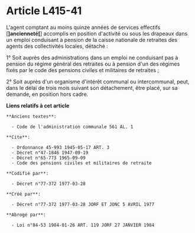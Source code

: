 # Article L415-41

L'agent comptant au moins quinze années de services effectifs [**]ancienneté[**] accomplis en position d'activité ou sous les
drapeaux dans un emploi conduisant à pension de la caisse nationale de retraites des agents des collectivités locales,
détaché :

1° Soit auprès des administrations dans un emploi ne conduisant pas à pension du régime général des retraites ou à pension
d'un des régimes fixés par le code des pensions civiles et militaires de retraites ;

2° Soit auprès d'un organisme d'intérêt communal ou intercommunal, peut, dans le délai de trois mois suivant son détachement,
être placé, sur sa demande, en position hors cadre.

**Liens relatifs à cet article**

	**Anciens textes**:

	  - Code de l'administration communale 561 AL. 1

	**Cite**:

	  - Ordonnance 45-993 1945-05-17 ART. 3
	  - Décret n°47-1846 1947-09-19
	  - Décret n°65-773 1965-09-09
	  - Code des pensions civiles et militaires de retraite

	**Codifié par**:

	  - Décret n°77-372 1977-03-28

	**Créé par**:

	  - Décret n°77-372 1977-03-28 JORF ET JONC 5 AVRIL 1977

	**Abrogé par**:

	  - Loi n°84-53 1984-01-26 ART. 119 JORF 27 JANVIER 1984
